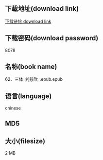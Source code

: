 ## 下载地址(download link)
[下载链接 download link](https://tutu365.netlify.app/?s=62%E3%80%81%E4%B8%89%E4%BD%93_%E5%88%98%E6%85%88%E6%AC%A3_.epub)

## 下载密码(download password)
8078

## 名称(book name)
62、三体_刘慈欣_.epub.epub

## 语言(language)
chinese

## MD5


## 大小(filesize)
2 MB
